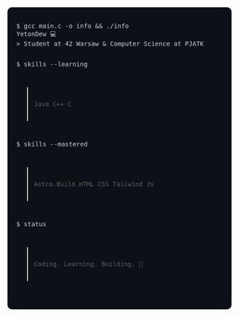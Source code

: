 <div style="background-color:#0d1117; color:#c9d1d9; padding:20px; border-radius:10px; font-family:Consolas,monospace; font-size:14px;">
<pre>
$ gcc main.c -o info && ./info
YetonDew 💻
> Student at 42 Warsaw & Computer Science at PJATK

$ skills --learning
> Java
> C++
> C

$ skills --mastered
> Astro.Build
> HTML
> CSS
> Tailwind
> Js

$ status
> Coding. Learning. Building. 🚀
</pre>
</div>
